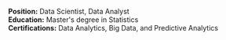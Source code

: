 
 **Position:** Data Scientist, Data Analyst\
 **Education:** Master's degree in Statistics\
 **Certifications:** Data Analytics, Big Data, and Predictive Analytics
